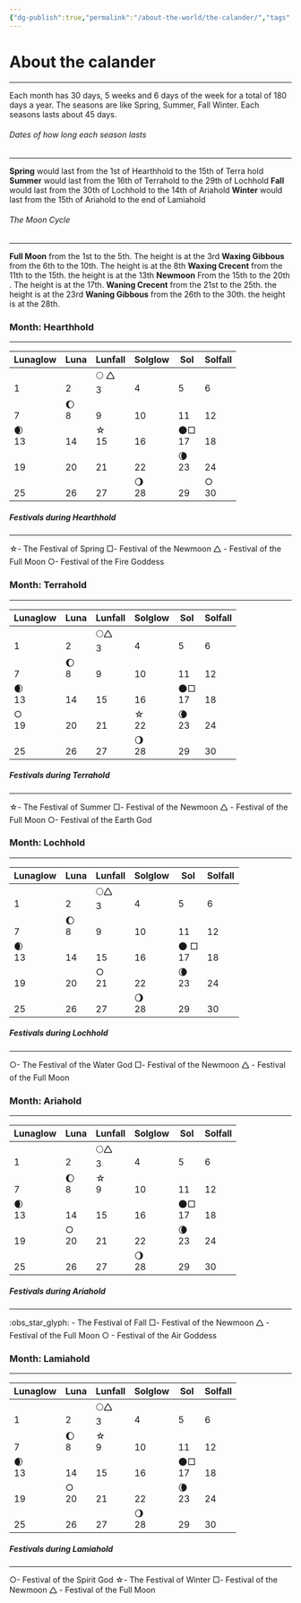 ```yaml
---
{"dg-publish":true,"permalink":"/about-the-world/the-calander/","tags":["Calander","Time"]}
---
```



# About the calander
---
   Each month has 30 days, 5 weeks and 6 days of the week for a total of 180 days a year. 
The seasons are like Spring, Summer, Fall Winter. Each seasons lasts about 45 days. 

###### Dates of how long each season lasts 
---
**Spring** would last from the 1st of Hearthhold to the 15th of Terra hold
**Summer** would last from the 16th of Terrahold to the 29th of Lochhold
**Fall**  would last from the 30th of Lochhold to the 14th of Ariahold
**Winter** would last from the 15th of Ariahold to the end of Lamiahold

###### The Moon Cycle
---
**Full Moon** from the 1st to the 5th. The height is at the 3rd
**Waxing Gibbous** from the 6th to the 10th. The height is at the 8th
**Waxing Crecent** from the 11th to the 15th. the height is at the 13th
**Newmoon** From the 15th to the 20th . The height is at the 17th.
**Waning Crecent** from the 21st to the 25th. the height is at the 23rd
**Waning Gibbous** from the 26th to the 30th. the height is at the 28th.

### Month: Hearthhold
---

| Lunaglow  | Luna    | Lunfall    | Solglow  | Sol       | Solfall |
| --------- | ------- | ---------- | -------- | --------- | ------- |
| <br>1<br> | <br>2   | 🌕 🛆<br>3 | <br>4    | <br>5     | <br>6   |
| <br>7     | 🌔<br>8 | <br>9      | <br>10   | <br>11    | <br>12  |
| 🌒<br>13  | <br>14  | ☆<br>15    | <br>16   | 🌑□<br>17 | <br>18  |
| <br>19    | <br>20  | <br>21     | <br>22   | 🌘<br>23  | <br>24  |
| <br>25    | <br>26  | <br>27     | 🌖<br>28 | <br>29    | ○<br>30 |
##### Festivals during Hearthhold
---
☆- The Festival of Spring
□- Festival of the Newmoon
🛆 - Festival of the Full Moon
○- Festival of the Fire Goddess
### Month: Terrahold
---


| Lunaglow  | Luna    | Lunfall   | Solglow  | Sol       | Solfall |
| --------- | ------- | --------- | -------- | --------- | ------- |
| <br>1<br> | <br>2   | 🌕🛆<br>3 | <br>4    | <br>5     | <br>6   |
| <br>7     | 🌔<br>8 | <br>9     | <br>10   | <br>11    | <br>12  |
| 🌒<br>13  | <br>14  | <br>15    | <br>16   | 🌑□<br>17 | <br>18  |
| ○<br>19   | <br>20  | <br>21    | ☆<br>22  | 🌘<br>23  | <br>24  |
| <br>25    | <br>26  | <br>27    | 🌖<br>28 | <br>29    | <br>30  |
##### Festivals during Terrahold
---
☆- The Festival of Summer
□- Festival of the Newmoon
🛆 - Festival of the Full Moon
○- Festival of the Earth God

### Month: Lochhold
---

| Lunaglow  | Luna    | Lunfall   | Solglow  | Sol        | Solfall |
| --------- | ------- | --------- | -------- | ---------- | ------- |
| <br>1<br> | <br>2   | 🌕🛆<br>3 | <br>4    | <br>5      | <br>6   |
| <br>7     | 🌔<br>8 | <br>9     | <br>10   | <br>11     | <br>12  |
| 🌒<br>13  | <br>14  | <br>15    | <br>16   | 🌑 □<br>17 | <br>18  |
| <br>19    | <br>20  | ○<br>21   | <br>22   | 🌘<br>23   | <br>24  |
| <br>25    | <br>26  | <br>27    | 🌖<br>28 | <br>29     | <br>30  |
##### Festivals during Lochhold
---
○- The Festival of the Water God
□- Festival of the Newmoon
🛆 - Festival of the Full Moon



### Month: Ariahold
---


| Lunaglow  | Luna    | Lunfall   | Solglow  | Sol       | Solfall |
| --------- | ------- | --------- | -------- | --------- | ------- |
| <br>1<br> | <br>2   | 🌕🛆<br>3 | <br>4    | <br>5     | <br>6   |
| <br>7     | 🌔<br>8 | ☆<br>9    | <br>10   | <br>11    | <br>12  |
| 🌒<br>13  | <br>14  | <br>15    | <br>16   | 🌑□<br>17 | <br>18  |
| <br>19    | ○<br>20 | <br>21    | <br>22   | 🌘<br>23  | <br>24  |
| <br>25    | <br>26  | <br>27    | 🌖<br>28 | <br>29    | <br>30  |
##### Festivals during Ariahold
---
:obs_star_glyph: - The Festival of Fall
□- Festival of the Newmoon
🛆 - Festival of the Full Moon
○ - Festival of the Air Goddess

### Month: Lamiahold
---


| Lunaglow  | Luna    | Lunfall   | Solglow  | Sol       | Solfall |
| --------- | ------- | --------- | -------- | --------- | ------- |
| <br>1<br> | <br>2   | 🌕🛆<br>3 | <br>4    | <br>5     | <br>6   |
| <br>7     | 🌔<br>8 | ☆<br>9    | <br>10   | <br>11    | <br>12  |
| 🌒<br>13  | <br>14  | <br>15    | <br>16   | 🌑□<br>17 | <br>18  |
| <br>19    | ○<br>20 | <br>21    | <br>22   | 🌘<br>23  | <br>24  |
| <br>25    | <br>26  | <br>27    | 🌖<br>28 | <br>29    | <br>30  |
##### Festivals during Lamiahold
---
○- Festival of the Spirit God
☆- The Festival of Winter
□- Festival of the Newmoon
🛆 - Festival of the Full Moon
